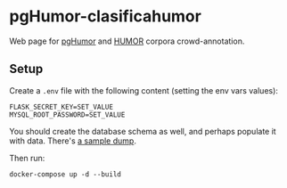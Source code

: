 # pgHumor-clasificahumor

Web page for [pgHumor](https://github.com/pln-fing-udelar/pghumor) and [HUMOR](https://github.com/pln-fing-udelar/humor) corpora crowd-annotation.

## Setup

Create a `.env` file with the following content (setting the env vars values):

```
FLASK_SECRET_KEY=SET_VALUE
MYSQL_ROOT_PASSWORD=SET_VALUE
```

You should create the database schema as well, and perhaps populate it with data. There's [a sample dump](chistedump.sql).

Then run:

```shell
docker-compose up -d --build
```
